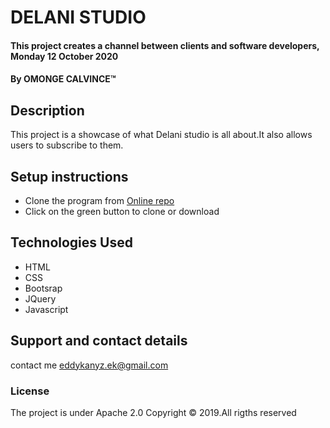 # DELANI STUDIO
#### This project creates a channel between clients and software developers, Monday 12 October 2020 
#### By **OMONGE CALVINCE**&trade;

## Description
This project is a showcase of what Delani studio is all about.It also allows users to subscribe to them.

## Setup instructions
* Clone the program from [Online repo](https://github.com/Eddychase/Delani-Studio.git)
* Click on the green button to clone or download


## Technologies Used
* HTML
* CSS
* Bootsrap
* JQuery
* Javascript

## Support and contact details
contact me eddykanyz.ek@gmail.com

### License
The project is under Apache 2.0
Copyright &copy; 2019.All rigths reserved